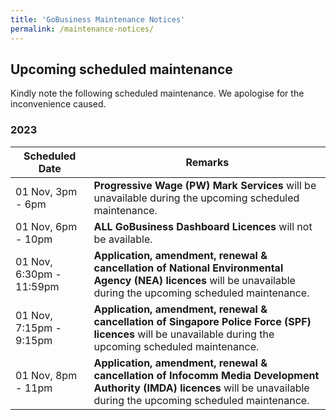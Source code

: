 ```yaml
---
title: 'GoBusiness Maintenance Notices'
permalink: /maintenance-notices/
---
```


## Upcoming scheduled maintenance

Kindly note the following scheduled maintenance. We apologise for the inconvenience caused.

### 2023 

| **Scheduled Date** | **Remarks** |  
|  -----------   |------------------| 
| 01 Nov, 3pm - 6pm | **Progressive Wage (PW) Mark Services** will be unavailable during the upcoming scheduled maintenance. | 
| 01 Nov, 6pm - 10pm | **ALL GoBusiness Dashboard Licences** will not be available. |     
| 01 Nov, 6:30pm - 11:59pm | **Application, amendment, renewal & cancellation of National Environmental Agency (NEA) licences** will be unavailable during the upcoming scheduled maintenance. |    
| 01 Nov, 7:15pm - 9:15pm | **Application, amendment, renewal & cancellation of Singapore Police Force (SPF) licences** will be unavailable during the upcoming scheduled maintenance. | 
| 01 Nov, 8pm - 11pm | **Application, amendment, renewal & cancellation of Infocomm Media Development Authority (IMDA) licences** will be unavailable during the upcoming scheduled maintenance. |     
   

<script src="/jquery/jquery.min.js"></script>
<script src="/jquery/resize-tables.js"></script>
